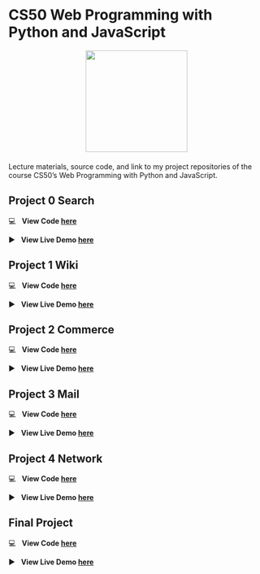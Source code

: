 # CS50 Web Programming with Python and JavaScript

<div style='float: center; text-align: center; margin-bottom: 20px' >
  <a href='https://www.hackerrank.com/TalluriSumanth22' target="_blank">
  <img width="200px" src="https://encrypted-tbn0.gstatic.com/images?q=tbn%3AANd9GcQOkvDTC9sggNNV8RSM0YChWUGXhHXmJJnhKA&usqp=CAU" />
  </a>
</div>

Lecture materials, source code, and link to my project repositories of the course CS50’s Web Programming with Python and JavaScript.

## Project 0 Search

:computer: &nbsp; **View Code [here](https://www.hackerrank.com/domains/tutorials/30-days-of-code)**

:arrow_forward: &nbsp; **View Live Demo [here](https://www.hackerrank.com/TalluriSumanth22)** 

## Project 1 Wiki

:computer: &nbsp; **View Code [here](https://github.com/Sumanth-Talluri/CS50w-Wiki)**

:arrow_forward: &nbsp; **View Live Demo [here](https://www.youtube.com/watch?v=CtuUdZtPxik)** 

## Project 2 Commerce

:computer: &nbsp; **View Code [here](https://github.com/Sumanth-Talluri/CS50w-Commerce)**

:arrow_forward: &nbsp; **View Live Demo [here](https://www.youtube.com/watch?v=_oQ1NRAiidI&t=118s)** 

## Project 3 Mail

:computer: &nbsp; **View Code [here](https://www.hackerrank.com/domains/tutorials/30-days-of-code)**

:arrow_forward: &nbsp; **View Live Demo [here](https://www.hackerrank.com/TalluriSumanth22)** 

## Project 4 Network

:computer: &nbsp; **View Code [here](https://www.hackerrank.com/domains/tutorials/30-days-of-code)**

:arrow_forward: &nbsp; **View Live Demo [here](https://www.hackerrank.com/TalluriSumanth22)** 

## Final Project 

:computer: &nbsp; **View Code [here](https://www.hackerrank.com/domains/tutorials/30-days-of-code)**

:arrow_forward: &nbsp; **View Live Demo [here](https://www.hackerrank.com/TalluriSumanth22)** 
